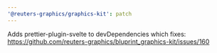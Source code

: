 ```yaml
---
'@reuters-graphics/graphics-kit': patch
---
```


Adds prettier-plugin-svelte to devDependencies which fixes:
https://github.com/reuters-graphics/bluprint_graphics-kit/issues/160
